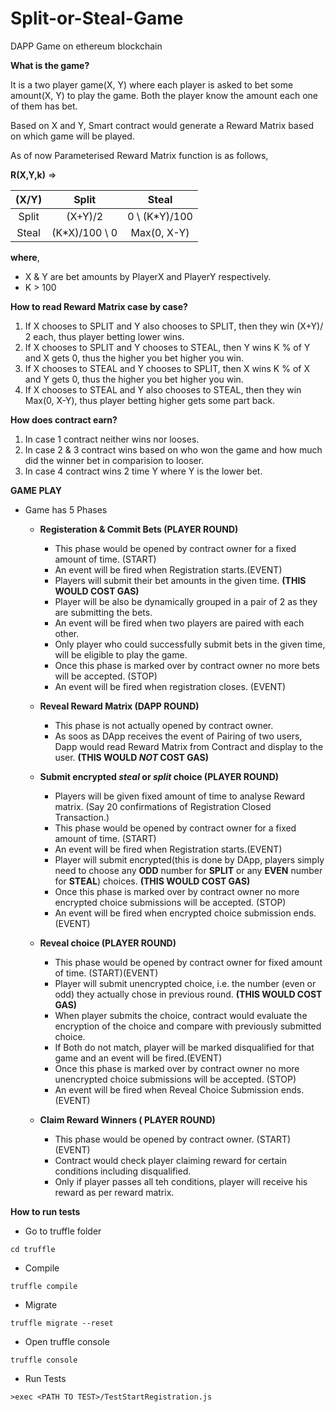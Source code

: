 # Split-or-Steal-Game
DAPP Game on ethereum blockchain

**What is the game?**

It is a two player game(X, Y) where each player is asked to bet some amount(X, Y) to play the game.
Both the player know the amount each one of them has bet.

Based on X and Y, Smart contract would generate a Reward Matrix based on which game will be played.

As of now Parameterised Reward Matrix function is as follows,

**R(X,Y,k)** =>

(X/Y)|Split|Steal
:---: | :---: | :---:
Split|(X+Y)/2|0 \ (K*Y)/100
Steal|(K*X)/100 \ 0|Max(0, X-Y)

**where**, 
 - X & Y are bet amounts by PlayerX and PlayerY respectively.
 - K > 100



**How to read Reward Matrix case by case?**

1. If X chooses to SPLIT and Y also chooses to SPLIT, then they win (X+Y)/ 2 each, thus player betting lower wins.
2. If X chooses to SPLIT and Y chooses to STEAL, then Y wins K % of Y and X gets 0, thus the higher you bet higher you win.
3. If X chooses to STEAL and Y chooses to SPLIT, then X wins K % of X and Y gets 0, thus the higher you bet higher you win.
4. If X chooses to STEAL and Y also chooses to STEAL, then they win Max(0, X-Y), thus player betting higher gets some part back.


**How does contract earn?**

1. In case 1 contract neither wins nor looses.
2. In case 2 & 3 contract wins based on who won the game and how much did the winner bet in comparision to looser.
4. In case 4 contract wins 2 time Y where Y is the lower bet.

**GAME PLAY**

- Game has 5 Phases

  - **Registeration & Commit Bets (PLAYER ROUND)**

    - This phase would be opened by contract owner for a fixed amount of time. (START)
    - An event will be fired when Registration starts.(EVENT)
    - Players will submit their bet amounts in the given time. **(THIS WOULD COST GAS)**
    - Player will be also be dynamically grouped in a pair of 2 as they are submitting the bets.
    - An event will be fired when two players are paired with each other.
    - Only player who could successfully submit bets in the given time, will be eligible to play the game.
    - Once this phase is marked over by contract owner no more bets will be accepted. (STOP)
    - An event will be fired when registration closes. (EVENT)

  - **Reveal Reward Matrix (DAPP ROUND)**

    - This phase is not actually opened by contract owner.
    - As soos as DApp receives the event of Pairing of two users, Dapp would read Reward Matrix from Contract and display to the user.  **(THIS WOULD *NOT* COST GAS)**

  - **Submit encrypted *steal* or *split* choice (PLAYER ROUND)**

    - Players will be given fixed amount of time to analyse Reward matrix. (Say 20 confirmations of Registration Closed Transaction.)
    - This phase would be opened by contract owner for a fixed amount of time. (START)
    - An event will be fired when Registration starts.(EVENT)
    - Player will submit encrypted(this is done by DApp, players simply need to choose any **ODD** number for **SPLIT** or any **EVEN** number for **STEAL**) choices. **(THIS WOULD COST GAS)**
    - Once this phase is marked over by contract owner no more encrypted choice submissions will be accepted. (STOP)
    - An event will be fired when encrypted choice submission ends. (EVENT)

  - **Reveal choice  (PLAYER ROUND)**

    - This phase would be opened by contract owner for fixed amount of time. (START)(EVENT) 
    - Player will submit unencrypted choice, i.e. the number (even or odd) they actually chose in previous round. **(THIS WOULD COST GAS)**
    - When player submits the choice, contract would evaluate the encryption of the choice and compare with previously submitted choice.
    - If Both do not match, player will be marked disqualified for that game and an event will be fired.(EVENT)
    - Once this phase is marked over by contract owner no more unencrypted choice submissions will be accepted. (STOP)
    - An event will be fired when Reveal Choice Submission ends. (EVENT)

  - **Claim Reward Winners ( PLAYER ROUND)**

    - This phase would be opened by contract owner. (START)(EVENT)   
    - Contract would check player claiming reward for certain conditions including disqualified.
    - Only if player passes all teh conditions, player will receive his reward as per reward matrix.
    

**How to run tests**

 - Go to truffle folder
 ```shell
 cd truffle
 ```
 - Compile
```shell
truffle compile
```
 - Migrate
```shell
truffle migrate --reset
```
 - Open truffle console
```shell
truffle console
```
 - Run Tests
```shell
>exec <PATH TO TEST>/TestStartRegistration.js
```
